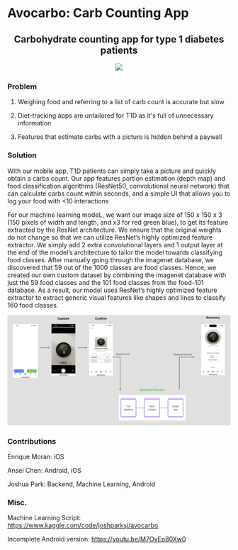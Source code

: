 # Avocarbo: Carb Counting App

<div align="center">
	<h2>Carbohydrate counting app for type 1 diabetes patients</h2>
	<a href="https://www.youtube.com/shorts/Q4NB3msjlTQ" target="_blank"><img src="https://img.youtube.com/vi/Q4NB3msjlTQ/0.jpg" /></a>
</div>


### Problem
1. Weighing food and referring to a list of carb count is accurate but slow

2. Diet-tracking apps are untailored for T1D as it's full of unnecessary information

3. Features that estimate carbs with a picture is hidden behind a paywall

### Solution
With our mobile app, T1D patients can simply take a picture and quickly obtain a carbs count. Our app features portion estimation (depth map) and food classification algorithms (ResNet50, convolutional neural network) that can calculate carbs count within seconds, and a simple UI that allows you to log your food with <10 interactions

For our machine learning modeL, we want our image size of 150 x 150 x 3 (150 pixels of width and length, and x3 for red green blue), to get its feature extracted by the ResNet architecture. We ensure that the original weights do not change so that we can utilize ResNet’s highly optimized feature extractor. We simply add 2 extra convolutional layers and 1 output layer at the end of the model’s architecture to tailor the model towards classifying food classes. After manually going through the imagenet database, we discovered that 59 out of the 1000 classes are food classes. Hence, we created our own custom dataset by combining the imagenet database with just the 59 food classes and the 101 food classes from the food-101 database. As a result, our model uses ResNet’s highly optimized feature extractor to extract generic visual features like shapes and lines to classify 160 food classes. 

<div align="center">
	<img src="https://github.com/JoshParkSJ/avocarbo-public/blob/main/Python-BE/process_flow.png?raw=true"/>
</div>


### Contributions
Enrique Moran: iOS

Ansel Chen: Android, iOS

Joshua Park: Backend, Machine Learning, Android

### Misc.

Machine Learning Script: https://www.kaggle.com/code/joshparksj/avocarbo

Incomplete Android version: https://youtu.be/M7OvEp80Xw0
